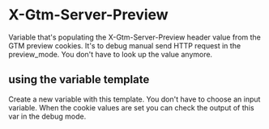 # X-Gtm-Server-Preview
Variable that's populating the X-Gtm-Server-Preview header value from the GTM preview cookies. It's to debug manual send HTTP request in the preview_mode. You don't have to look up the value anymore.

## using the variable template
Create a new variable with this template. You don't have to choose an input variable. When the cookie values are set you can check the output of this var in the debug mode. 